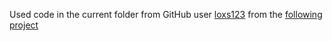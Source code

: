 Used code in the current folder from GitHub user [loxs123](https://github.com/loxs123/) from the  [following project](https://github.com/loxs123/rl_learning)
